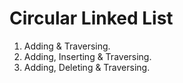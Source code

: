 # Circular Linked List

1. Adding & Traversing.
2. Adding, Inserting & Traversing.
3. Adding, Deleting & Traversing.
